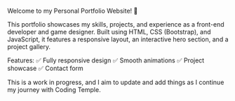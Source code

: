 Welcome to my Personal Portfolio Website! 🚀

This portfolio showcases my skills, projects, and experience as a front-end developer and game designer. Built using HTML, CSS (Bootstrap), and JavaScript, it features a responsive layout, an interactive hero section, and a project gallery.

Features:
✅ Fully responsive design
✅ Smooth animations
✅ Project showcase
✅ Contact form

This is a work in progress, and I aim to update and add things as I continue my journey with Coding Temple.
